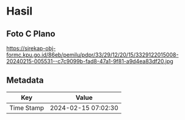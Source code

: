# Hasil

## Foto C Plano

https://sirekap-obj-formc.kpu.go.id/86eb/pemilu/pdpr/33/29/12/20/15/3329122015008-20240215-005531--c7c9099b-fad8-47a1-9f81-a9d4ea83df20.jpg


## Metadata

| Key        | Value               |
| ---------- | ------------------- |
| Time Stamp | 2024-02-15 07:02:30 |



